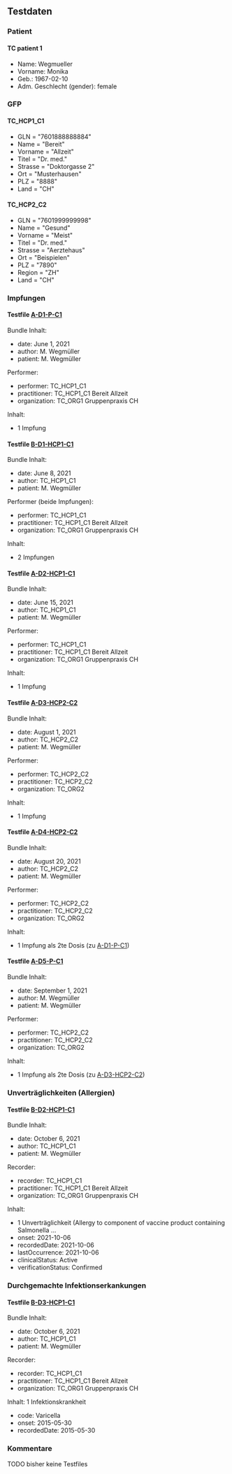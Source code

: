 ## Testdaten

### Patient

#### TC patient 1
- Name: Wegmueller
- Vorname: Monika
- Geb.: 1967-02-10
- Adm. Geschlecht (gender): female

### GFP

#### TC_HCP1_C1
- GLN = "7601888888884"
- Name = "Bereit"
- Vorname = "Allzeit"
- Titel = "Dr. med."
- Strasse = "Doktorgasse 2"
- Ort = "Musterhausen"
- PLZ = "8888"
- Land = "CH"

#### TC_HCP2_C2

- GLN = "7601999999998"
- Name = "Gesund"
- Vorname = "Meist"
- Titel = "Dr. med."
- Strasse = "Aerztehaus"
- Ort = "Beispielen"
- PLZ = "7890"
- Region = "ZH"
- Land = "CH"

### Impfungen

#### Testfile [A-D1-P-C1](../Testfiles/Bundle-A-D1-P-C1.json)

Bundle Inhalt:
- date: June 1, 2021
- author: M. Wegmüller
- patient: M. Wegmüller

Performer:
- performer: TC_HCP1_C1
- practitioner: TC_HCP1_C1 Bereit Allzeit
- organization: TC_ORG1 Gruppenpraxis CH

Inhalt:
- 1 Impfung

#### Testfile [B-D1-HCP1-C1](../Testfiles/Bundle-B-D1-HCP1-C1.json)

Bundle Inhalt:
- date: June 8, 2021
- author: TC_HCP1_C1
- patient: M. Wegmüller

Performer (beide Impfungen):
- performer: TC_HCP1_C1
- practitioner: TC_HCP1_C1 Bereit Allzeit
- organization: TC_ORG1 Gruppenpraxis CH

Inhalt:
- 2 Impfungen

#### Testfile [A-D2-HCP1-C1](../Testfiles/Bundle-A-D2-HCP1-C1.json)

Bundle Inhalt:
- date: June 15, 2021
- author: TC_HCP1_C1
- patient: M. Wegmüller

Performer:
- performer: TC_HCP1_C1
- practitioner: TC_HCP1_C1 Bereit Allzeit
- organization: TC_ORG1 Gruppenpraxis CH

Inhalt:
- 1 Impfung

#### Testfile [A-D3-HCP2-C2](../Testfiles/Bundle-A-D3-HCP2-C2.json)

Bundle Inhalt:
- date: August 1, 2021
- author: TC_HCP2_C2
- patient: M. Wegmüller

Performer:
- performer: TC_HCP2_C2
- practitioner: TC_HCP2_C2
- organization: TC_ORG2

Inhalt:
- 1 Impfung

#### Testfile [A-D4-HCP2-C2](../Testfiles/Bundle-A-D4-HCP2-C2.json)

Bundle Inhalt:
- date: August 20, 2021
- author: TC_HCP2_C2
- patient: M. Wegmüller

Performer:
- performer: TC_HCP2_C2
- practitioner: TC_HCP2_C2
- organization: TC_ORG2

Inhalt:
- 1 Impfung als 2te Dosis (zu [A-D1-P-C1](#testfile-a-d1-p-c1))


#### Testfile [A-D5-P-C1](../Testfiles/Bundle-A-D5-P-C1.json)

Bundle Inhalt:
- date: September 1, 2021
- author: M. Wegmüller
- patient: M. Wegmüller

Performer:
- performer: TC_HCP2_C2
- practitioner: TC_HCP2_C2
- organization: TC_ORG2

Inhalt:
- 1 Impfung als 2te Dosis (zu [A-D3-HCP2-C2](#testfile-a-d3-hcp2-c2))


### Unverträglichkeiten (Allergien)

#### Testfile [B-D2-HCP1-C1](../Testfiles/Bundle-B-D2-HCP1-C1.json)

Bundle Inhalt:
- date: October 6, 2021
- author: TC_HCP1_C1
- patient: M. Wegmüller

Recorder:
- recorder: TC_HCP1_C1
- practitioner: TC_HCP1_C1 Bereit Allzeit
- organization: TC_ORG1 Gruppenpraxis CH

Inhalt:
- 1 Unverträglichkeit (Allergy to component of vaccine product containing Salmonella ...
- onset: 2021-10-06
- recordedDate: 2021-10-06
- lastOccurrence: 2021-10-06
- clinicalStatus: Active
- verificationStatus: Confirmed


### Durchgemachte Infektionserkankungen

#### Testfile [B-D3-HCP1-C1](../Testfiles/Bundle-B-D3-HCP1-C1.json)

Bundle Inhalt:
- date: October 6, 2021
- author: TC_HCP1_C1
- patient: M. Wegmüller

Recorder:
- recorder: TC_HCP1_C1
- practitioner: TC_HCP1_C1 Bereit Allzeit
- organization: TC_ORG1 Gruppenpraxis CH

Inhalt: 1 Infektionskrankheit
- code: Varicella
- onset: 2015-05-30
- recordedDate: 2015-05-30

### Kommentare

TODO bisher keine Testfiles
